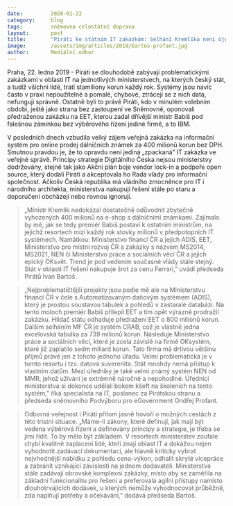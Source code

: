 ```yaml
---
date:         2020-01-22
category:     blog
tags:         sněmovna celostátní doprava
layout:       post
title:        "Piráti ke státním IT zakázkám: Selhání Kremlíka není ojedinělý případ, problematické zakázky mají i další ministerstva"
image:        /assets/img/articles/2019/bartos-profant.jpg
author:       Mediální odbor
---
```

 



Praha, 22. ledna 2019 - Piráti se dlouhodobě zabývají problematickými zakázkami v oblasti IT na jednotlivých ministerstvech, na kterých český stát, a tudíž všichni lidé, tratí stamiliony korun každý rok. Systémy jsou navíc často v praxi nepoužitelné a pomalé, chybové, ztrácejí se z nich data, nefungují správně. Ostatně byli to právě Piráti, kdo v minulém volebním období, ještě jako strana bez zastoupení ve Sněmovně, oponovali předraženou zakázku na EET, kterou zadal dřívější ministr Babiš pod falešnou záminkou bez výběrového řízení jediné firmě, a to IBM. 


V posledních dnech vzbudila velký zájem veřejná zakázka na informační systém pro online prodej dálničních známek za 400 milionů korun bez DPH. Smutnou pravdou je, že to opravdu není jediná „zpackaná” IT zakázka ve veřejné správě. Principy strategie Digitálního Česka nejsou ministerstvy dodržovány, stejně tak jako Akční plán boje vendor lock-in a podpoře open source, který dodali Piráti a akceptovala ho Rada vlády pro informační společnost. Ačkoliv Česká republika má vládního zmocněnce pro IT i národního architekta, ministerstva nakupují řešení stále po staru a doporučení obcházejí nebo rovnou ignorují. 


> „Ministr Kremlík nedokázal dostatečně odůvodnit zbytečně vyhozených 400 milionů na e-shop s dálničními známkami. Zajímalo by mě, jak se tedy premiér Babiš postaví k ostatním ministrům, na jejichž resortech mizí každý rok stovky milionů v předpotopních IT systémech. Namátkou: Ministerstvo financí ČR a jejich ADIS, EET, Ministerstvo pro místní rozvoj ČR a zakázky s názvem MS2014, MS2021, NEN či Ministerstvo práce a sociálních věcí ČR a jejich epický OKsvět. Trend je pod vedením současné vlády stále stejný. Stát v oblasti IT řešení nakupuje šrot za cenu Ferrari,” uvádí předseda Pirátů Ivan Bartoš.


> „Nejproblematičtější projekty jsou podle mě ale na Ministerstvu financí ČR v čele s Automatizovaným daňovým systémem (ADIS), který je prostou soustavou tabulek a pohledů v zastaralé databázi. Na tento moloch premiér Babiš přilepil EET a tím opět výrazně prodražil zakázku. Hlídač státu odhaduje předražení EET o 800 milionů korun. Dalším selháním MF ČR je systém CRAB, což je vlastně jedna excelovská tabulka za 739 milionů korun. Následuje Ministerstvo práce a sociálních věcí, které je zcela závislé na firmě OKsystém, které již zaplatilo sedm miliard korun. Tato firma má drtivou většinu příjmů právě jen z tohoto jednoho úřadu. Velmi problematická je v tomto resortu i tzv. datová suverenita. Stát mnohdy nemá přístup k vlastním datům. Mezi úředníky je také velmi známý systém NEN od MMR, jehož užívání je extrémně náročné a nepohodlné. Úředníci ministerstva si dokonce udělali bokem kšeft na školeních na tento systém,” říká specialista na IT, poslanec za Pirátskou stranu a předseda sněmovního Podvýboru pro eGovernment Ondřej Profant. 


> Odborná veřejnost i Piráti přitom jasně hovoří o možných cestách z této tristní situace. „Máme-li zákony, které definují, jak mají být vedena výběrová řízení a definovány principy a strategie, je třeba se jimi řídit. To by mělo být základem. V resortech ministerstev zoufale chybí kvalitně zaplacení lidé, kteří znají oblast IT a dokážou nejen vyhodnotit zadávací dokumentaci, ale hlavně kriticky vybrat nejvhodnější nabídku z pohledu cena-výkon, odhalit skryté vícepráce a zabránit vznikající závislosti na jednom dodavateli. Ministerstva stále zadávají obrovské komplexní zakázky, místo aby se zaměřila na základní funkcionalitu pro řešení a preferovala agilní přístupy namísto dlouhotrvajících dodávek, u kterých nemůže vyhodnocovat průběžně, zda naplňují potřeby a očekávání,” dodává předseda Bartoš.
